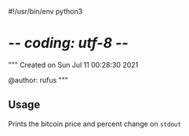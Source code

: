 #!/usr/bin/env python3
# -*- coding: utf-8 -*-
"""
Created on Sun Jul 11 00:28:30 2021

@author: rufus
"""

## Usage

Prints the bitcoin price and percent change on `stdout`